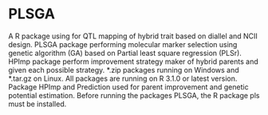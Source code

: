 # PLSGA
A R package using for QTL mapping of hybrid trait based on diallel and NCII design.
PLSGA package performing molecular marker selection using genetic algorithm (GA) based on 
Partial least square regression (PLSr). HPImp package perform improvement strategy maker of
hybrid parents and given each possible strategy. *.zip packages running on Windows and *.tar.gz on Linux. 
All packages are running on R 3.1.0 or latest version. Package HPImp and Prediction used for parent improvement and 
genetic potential estimation.
Before running the packages PLSGA, the R package pls must be installed.
